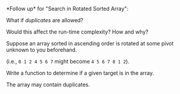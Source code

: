 
> 
<p>*Follow up* for "Search in Rotated Sorted Array":<br />
What if *duplicates* are allowed?</p>

Would this affect the run-time complexity? How and why?


Suppose an array sorted in ascending order is rotated at some pivot unknown to you beforehand.

(i.e., `0 1 2 4 5 6 7` might become `4 5 6 7 0 1 2`).

Write a function to determine if a given target is in the array.

The array may contain duplicates.

